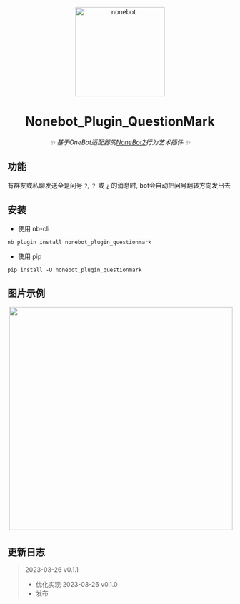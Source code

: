<p align="center">
  <a href="https://v2.nonebot.dev/"><img src="https://v2.nonebot.dev/logo.png" width="200" height="200" alt="nonebot"></a>
</p>

<div align="center">
  
# Nonebot_Plugin_QuestionMark
  
_✨ 基于OneBot适配器的[NoneBot2](https://v2.nonebot.dev/)行为艺术插件 ✨_
  
</div>

## 功能

有群友或私聊发送全是问号 `?`, `？` 或 `¿` 的消息时, bot会自动把问号翻转方向发出去

## 安装

- 使用 nb-cli

```
nb plugin install nonebot_plugin_questionmark
```

- 使用 pip

```
pip install -U nonebot_plugin_questionmark
```

## 图片示例
<div align="left">
  <img src="[https://user-images.githubusercontent.com/52584526/218328316-9259d9e6-6c2f-40e9-87bd-cee68da240e2.png](https://user-images.githubusercontent.com/52584526/227782922-4ec367aa-f955-4b90-977f-b1b1da609ceb.png)" width="500" />
</div>

## 更新日志
> 2023-03-26 v0.1.1
> - 优化实现
> 2023-03-26 v0.1.0
> - 发布
